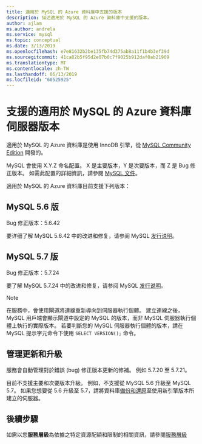 ```yaml
---
title: 適用於 MySQL 的 Azure 資料庫中支援的版本
description: 描述適用於 MySQL 的 Azure 資料庫中支援的版本。
author: ajlam
ms.author: andrela
ms.service: mysql
ms.topic: conceptual
ms.date: 3/13/2019
ms.openlocfilehash: e7e81632b2be135fb74d375ab8a11f1b4b3ef39d
ms.sourcegitcommit: 41ca82b5f95d2e07b0c7f9025b912daf0ab21909
ms.translationtype: MT
ms.contentlocale: zh-TW
ms.lasthandoff: 06/13/2019
ms.locfileid: "60525925"
---
```

# <a name="supported-azure-database-for-mysql-server-versions"></a>支援的適用於 MySQL 的 Azure 資料庫伺服器版本

適用於 MySQL 的 Azure 資料庫是使用 InnoDB 引擎，從 [MySQL Community Edition](https://www.mysql.com/products/community/) 開發的。

MySQL 會使用 X.Y.Z 命名配置。 X 是主要版本，Y 是次要版本，而 Z 是 Bug 修正版本。 如需此配置的詳細資訊，請參閱 [MySQL 文件](https://dev.mysql.com/doc/refman/5.7/en/which-version.html)。

適用於 MySQL 的 Azure 資料庫目前支援下列版本：

## <a name="mysql-version-56"></a>MySQL 5.6 版

Bug 修正版本：5.6.42

要详细了解 MySQL 5.6.42 中的改进和修复，请参阅 MySQL [发行说明](https://dev.mysql.com/doc/relnotes/mysql/5.6/en/news-5-6-42.html)。

## <a name="mysql-version-57"></a>MySQL 5.7 版

Bug 修正版本：5.7.24

要了解 MySQL 5.7.24 中的改进和修复，请参阅 MySQL [发行说明](https://dev.mysql.com/doc/relnotes/mysql/5.7/en/news-5-7-24.html)。

> [!NOTE]
> 在服務中，會使用閘道將連線重新導向到伺服器執行個體。 建立連線之後，MySQL 用戶端會顯示閘道中設定的 MySQL 的版本，而非 MySQL 伺服器執行個體上執行的實際版本。 若要判斷您的 MySQL 伺服器執行個體的版本，請在 MySQL 提示字元命令下使用 `SELECT VERSION();` 命令。

## <a name="managing-updates-and-upgrades"></a>管理更新和升級
服務會自動管理對於錯誤 (bug) 修正版本更新的修補。 例如 5.7.20 至 5.7.21。  

目前不支援主要和次要版本升級。 例如，不支援從 MySQL 5.6 升級至 MySQL 5.7。 如果您想要從 5.6 升級至 5.7，請將資料庫[備份和還原](./concepts-migrate-dump-restore.md)至使用新引擎版本所建立的伺服器。

## <a name="next-steps"></a>後續步驟

如需以您**服務層級**為依據之特定資源配額和限制的相關資訊，請參閱[服務層級](./concepts-pricing-tiers.md)
